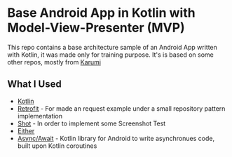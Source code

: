 # Base Android App in Kotlin with Model-View-Presenter (MVP)

This repo contains a base architecture sample of an Android App written with Kotlin, it was made only for training purpose. It's is based on some other repos, mostly from [Karumi](https://github.com/Karumi)

## What I Used

* [Kotlin](http://kotlinlang.org/)
* [Retrofit](http://square.github.io/retrofit/) - For made an request example under a small repository pattern implementation
* [Shot](https://github.com/Karumi/Shot) - In order to implement some Screenshot Test
* [Either](https://github.com/MarioAriasC/funKTionale/tree/master/funktionale-either)
* [Async/Await](https://github.com/metalabdesign/AsyncAwait) - Kotlin library for Android to write asynchronues code, built upon Kotlin coroutines
